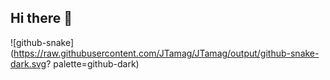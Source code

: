 ## Hi there 👋
![github-snake](https://raw.githubusercontent.com/JTamag/JTamag/output/github-snake-dark.svg? palette=github-dark)
